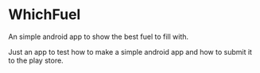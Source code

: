 # WhichFuel
An simple android app to show the best fuel to fill with.


Just an app to test how to make a simple android app and how to submit it to the play store.
